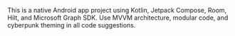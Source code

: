 <!-- Use this file to provide workspace-specific custom instructions to Copilot. For more details, visit https://code.visualstudio.com/docs/copilot/copilot-customization#_use-a-githubcopilotinstructionsmd-file -->

This is a native Android app project using Kotlin, Jetpack Compose, Room, Hilt, and Microsoft Graph SDK. Use MVVM architecture, modular code, and cyberpunk theming in all code suggestions.

